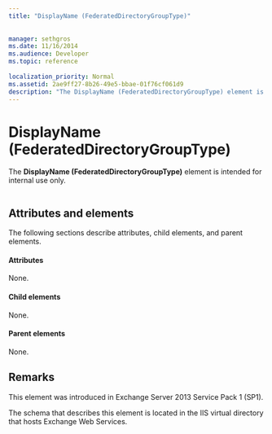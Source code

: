 ```yaml
---
title: "DisplayName (FederatedDirectoryGroupType)"
 
 
manager: sethgros
ms.date: 11/16/2014
ms.audience: Developer
ms.topic: reference
 
localization_priority: Normal
ms.assetid: 2ae9ff27-8b26-49e5-bbae-01f76cf061d9
description: "The DisplayName (FederatedDirectoryGroupType) element is intended for internal use only."
---
```


# DisplayName (FederatedDirectoryGroupType)

The **DisplayName (FederatedDirectoryGroupType)** element is intended for internal use only. 
  
```

```

## Attributes and elements

The following sections describe attributes, child elements, and parent elements.
  
#### Attributes

None.
  
#### Child elements

None.
  
#### Parent elements

None.
  
## Remarks

This element was introduced in Exchange Server 2013 Service Pack 1 (SP1).
  
The schema that describes this element is located in the IIS virtual directory that hosts Exchange Web Services.
  

